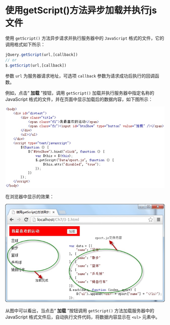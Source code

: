 # 使用getScript()方法异步加载并执行js文件 


使用 `getScript()` 方法异步请求并执行服务器中的 `JavaScript` 格式的文件，它的调用格式如下所示：

```js
jQuery.getScript(url,[callback])
// or
$.getScript(url,[callback])
```

参数 `url` 为服务器请求地址，可选项 `callback` 参数为请求成功后执行的回调函数。

例如，点击“ **加载** ”按钮，调用 `getScript()` 加载并执行服务器中指定名称的 JavaScript 格式的文件，并在页面中显示加载后的数据内容，如下图所示：

<img src="./imgs/1-3_1.jpg" alt="" />

在浏览器中显示的效果：

<img src="./imgs/1-3_2.jpg" alt="" />

从图中可以看出，当点击“ **加载** ”按钮调用 `getScript()` 方法加载服务器中的 JavaScript 格式文件后，自动执行文件代码，将数据内容显示在 `<ul>` 元素中。

